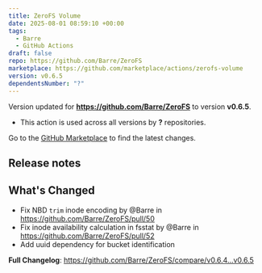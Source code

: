 ```yaml
---
title: ZeroFS Volume
date: 2025-08-01 08:59:10 +00:00
tags:
  - Barre
  - GitHub Actions
draft: false
repo: https://github.com/Barre/ZeroFS
marketplace: https://github.com/marketplace/actions/zerofs-volume
version: v0.6.5
dependentsNumber: "?"
---
```



Version updated for **https://github.com/Barre/ZeroFS** to version **v0.6.5**.
- This action is used across all versions by **?** repositories.

Go to the [GitHub Marketplace](https://github.com/marketplace/actions/zerofs-volume) to find the latest changes.

## Release notes

## What's Changed
* Fix NBD `trim` inode encoding by @Barre in https://github.com/Barre/ZeroFS/pull/50
* Fix inode availability calculation in fsstat by @Barre in https://github.com/Barre/ZeroFS/pull/52
* Add uuid dependency for bucket identification

**Full Changelog**: https://github.com/Barre/ZeroFS/compare/v0.6.4...v0.6.5
